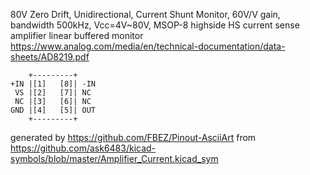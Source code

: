 80V Zero Drift, Unidirectional, Current Shunt Monitor, 60V/V gain, bandwidth 500kHz, Vcc=4V~80V, MSOP-8
highside HS current sense amplifier linear buffered monitor
https://www.analog.com/media/en/technical-documentation/data-sheets/AD8219.pdf


	    +---------+
	+IN |[1]   [8]| -IN
	 VS |[2]   [7]| NC
	 NC |[3]   [6]| NC
	GND |[4]   [5]| OUT
	    +---------+


generated by https://github.com/FBEZ/Pinout-AsciiArt from https://github.com/ask6483/kicad-symbols/blob/master/Amplifier_Current.kicad_sym